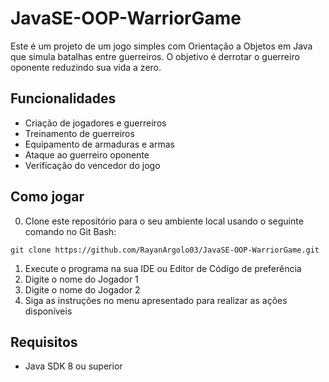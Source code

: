 
# JavaSE-OOP-WarriorGame

Este é um projeto de um jogo simples com Orientação a Objetos em Java que simula batalhas entre guerreiros. O objetivo é derrotar o guerreiro oponente reduzindo sua vida a zero.

## Funcionalidades

- Criação de jogadores e guerreiros
- Treinamento de guerreiros
- Equipamento de armaduras e armas
- Ataque ao guerreiro oponente
- Verificação do vencedor do jogo

## Como jogar

0. Clone este repositório para o seu ambiente local usando o seguinte comando no Git Bash:

```Copy code
git clone https://github.com/RayanArgolo03/JavaSE-OOP-WarriorGame.git
```

1. Execute o programa na sua IDE ou Editor de Código de preferência 
2. Digite o nome do Jogador 1
3. Digite o nome do Jogador 2
4. Siga as instruções no menu apresentado para realizar as ações disponíveis

## Requisitos

- Java SDK 8 ou superior




